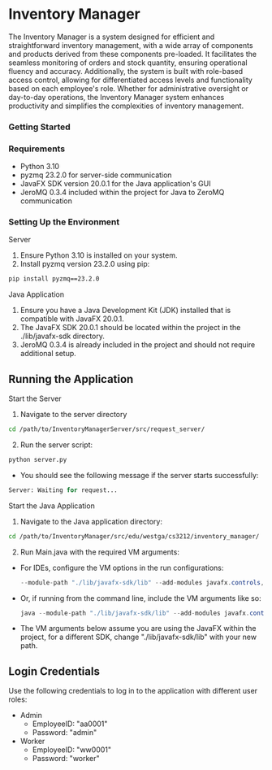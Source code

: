 # Inventory Manager

The Inventory Manager is a system designed for efficient and straightforward inventory management, with a wide array of components and products derived from these components pre-loaded. It facilitates the seamless monitoring of orders and stock quantity, ensuring operational fluency and accuracy. Additionally, the system is built with role-based access control, allowing for differentiated access levels and functionality based on each employee's role. Whether for administrative oversight or day-to-day operations, the Inventory Manager system enhances productivity and simplifies the complexities of inventory management.

### Getting Started

### Requirements
- Python 3.10
- pyzmq 23.2.0 for server-side communication
- JavaFX SDK version 20.0.1 for the Java application's GUI
- JeroMQ 0.3.4 included within the project for Java to ZeroMQ communication

### Setting Up the Environment

Server

1. Ensure Python 3.10 is installed on your system.
2. Install pyzmq version 23.2.0 using pip:

```bash
pip install pyzmq==23.2.0
```
Java Application

1. Ensure you have a Java Development Kit (JDK) installed that is compatible with JavaFX 20.0.1.
2. The JavaFX SDK 20.0.1 should be located within the project in the ./lib/javafx-sdk directory.
3. JeroMQ 0.3.4 is already included in the project and should not require additional setup.

## Running the Application

Start the Server

1. Navigate to the server directory

```bash
cd /path/to/InventoryManagerServer/src/request_server/
```

2. Run the server script:

```python
python server.py
```
- You should see the following message if the server starts successfully:

```python
Server: Waiting for request...
```

Start the Java Application

1. Navigate to the Java application directory:

```bash
cd /path/to/InventoryManager/src/edu/westga/cs3212/inventory_manager/
```

2. Run Main.java with the required VM arguments:

- For IDEs, configure the VM options in the run configurations:
  ```java
  --module-path "./lib/javafx-sdk/lib" --add-modules javafx.controls,javafx.fxml
  ```
- Or, if running from the command line, include the VM arguments like so:
  ```java
  java --module-path "./lib/javafx-sdk/lib" --add-modules javafx.controls,javafx.fxml -cp . Main
  ```
- The VM arguments below assume you are using the JavaFX within the project, for a different SDK, change "./lib/javafx-sdk/lib" with your new path.

## Login Credentials

Use the following credentials to log in to the application with different user roles:

- Admin
  - EmployeeID: "aa0001"
  - Password: "admin"
- Worker
  - EmployeeID: "ww0001"
  - Password: "worker"
 
  
